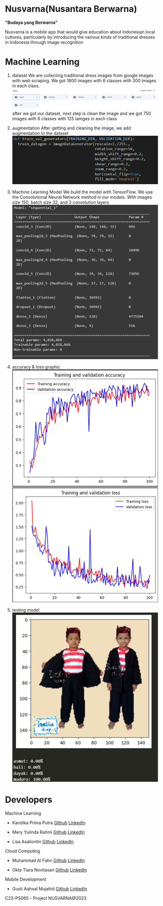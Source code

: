 # Nusvarna(Nusantara Berwarna)
**"Budaya yang Berwarna"**

Nusvarna is a mobile app that would give education about Indonesian local cultures, particularly by introducing the various kinds of traditional dresses in Indonesia through image recognition

# Machine Learning
1. dataset
We are collecting traditional dress images from google images with web scraping. We got 1800 images with 6 classes with 300 images in each class.
![alt text](https://github.com/kandikaprima/Nusvarna/blob/machine-learning/assets/Dataset.png "Nusvarna Dataset")
after we got our dataset, next step is clean the image and we got 750 images with 6 classes with 125 iamges in each class

2. augmentation
After getting and cleaning the image, we add augmentation to the dataset
![alt text](https://github.com/kandikaprima/Nusvarna/blob/machine-learning/assets/Augmentasi.png "AUGMENTATION")

4. Machine Learning Model
We build the model with TensorFlow. We use the Convolutional Neural Network method in our models. With images size 150, batch size 32, and 3 convolution layers
![alt text](https://github.com/kandikaprima/Nusvarna/blob/machine-learning/assets/Model%20Summary.png "MODEL SUMMARY")

5. accuracy & loss graphic
![alt text](https://github.com/kandikaprima/Nusvarna/blob/machine-learning/assets/Accuracy.png "ACCURACY")
![alt text](https://github.com/kandikaprima/Nusvarna/blob/machine-learning/assets/Loss.png "LOSS")

7. testing model
![alt text](https://github.com/kandikaprima/Nusvarna/blob/machine-learning/assets/Testing%20Model.png "TESTING MODEL")

# Developers
Machine Learning
* Kandika Prima Putra [Github](https://github.com/kandikaprima) [LinkedIn](https://www.linkedin.com/in/kandikaprima/)

* Mery Yulinda Rahmi [Github](https://github.com/meryyulinda) [LinkedIn](https://www.linkedin.com/)

* Lisa Asaliontin [Github](https://github.com/lisaasaliontin) [LinkedIn](https://www.linkedin.com/in/lisa-asaliontin-4210b8216/)

Cloud Computing
* Muhammad Al Fahri [Github](https://github.com/alfahri18) [LinkedIn](https://www.linkedin.com/in/al-fahri-8361bb1a4/)

* Okta Tiara Novitasari [Github](https://github.com/Ashleyookta) [LinkedIn](https://www.linkedin.com/in/okta-tiara-novitasari-017034247/)

Mobile Development
* Gusti Aqhsal Mujahid [Github](https://github.com/shall31) [LinkedIn](https://www.linkedin.com/in/gustiaqhsal/)

C23-PS065 - Project NUSVARNA@2023
